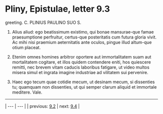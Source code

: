 # Pliny, Epistulae, letter 9.3

greeting. C. PLINIUS PAULINO SUO S.



1. Alius aliud: ego beatissimum existimo, qui bonae mansurae-que famae praesumptione perfruitur, certus-que posteritatis cum futura gloria vivit. Ac mihi nisi praemium aeternitatis ante oculos, pingue illud altum-que otium placeat.



2. Etenim omnes homines arbitror oportere aut immortalitatem suam aut mortalitatem cogitare, et illos quidem contendere eniti, hos quiescere remitti, nec brevem vitam caducis laboribus fatigare, ut video multos misera simul et ingrata imagine industriae ad vilitatem sui pervenire.



3. Haec ego tecum quae cotidie mecum, ut desinam mecum, si dissenties tu; quamquam non dissenties, ut qui semper clarum aliquid et immortale meditere. Vale.



---

| --- | --- |
| previous: [9.2](../9.2/) | next: [9.4](../9.4/) |